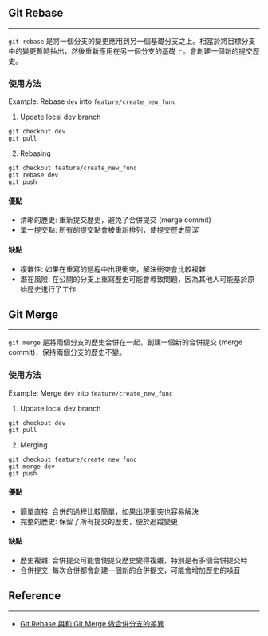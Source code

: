 
## Git Rebase
---
`git rebase` 是將一個分支的變更應用到另一個基礎分支之上。相當於將目標分支中的變更暫時抽出，然後重新應用在另一個分支的基礎上。會創建一個新的提交歷史。
### 使用方法
Example: Rebase `dev` into `feature/create_new_func` 
1. Update local dev branch
```shell
git checkout dev
git pull
```
2. Rebasing
```shell
git checkout feature/create_new_func
git rebase dev
git push
```
#### 優點
- 清晰的歷史: 重新提交歷史，避免了合併提交 (merge commit)
- 單一提交點: 所有的提交點會被重新排列，使提交歷史簡潔
#### 缺點
- 複雜性: 如果在重寫的過程中出現衝突，解決衝突會比較複雜
- 潛在風險: 在公開的分支上重寫歷史可能會導致問題，因為其他人可能基於原始歷史進行了工作
## Git Merge
---
`git merge` 是將兩個分支的歷史合併在一起，創建一個新的合併提交 (merge commit)，保持兩個分支的歷史不變。
### 使用方法
Example: Merge `dev` into `feature/create_new_func` 
1. Update local dev branch
```shell
git checkout dev
git pull
```
2. Merging
```shell
git checkout feature/create_new_func
git merge dev
git push
```
####  優點
- 簡單直接: 合併的過程比較簡單，如果出現衝突也容易解決
- 完整的歷史: 保留了所有提交的歷史，便於追蹤變更
#### 缺點
- 歷史複雜: 合併提交可能會使提交歷史變得複雜，特別是有多個合併提交時
- 合併提交: 每次合併都會創建一個新的合併提交，可能會增加歷史的噪音
## Reference
---
- [Git Rebase 與和 Git Merge 做合併分支的差異](https://medium.com/starbugs/git-%E6%88%91%E4%BB%A5%E7%82%BA%E7%9A%84-git-rebase-%E8%88%87%E5%92%8C-git-merge-%E5%81%9A%E5%90%88%E4%BD%B5%E5%88%86%E6%94%AF%E7%9A%84%E5%B7%AE%E7%95%B0-cacd3f45294d)
